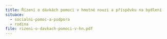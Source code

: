 ```yaml
---
title: Řízení o dávkách pomoci v hmotné nouzi a příspěvku na bydlení
situace:
  - socialni-pomoc-a-podpora
  - rodina
file: rizeni-o-davkach-pomoci-v-hn.pdf
---
```


